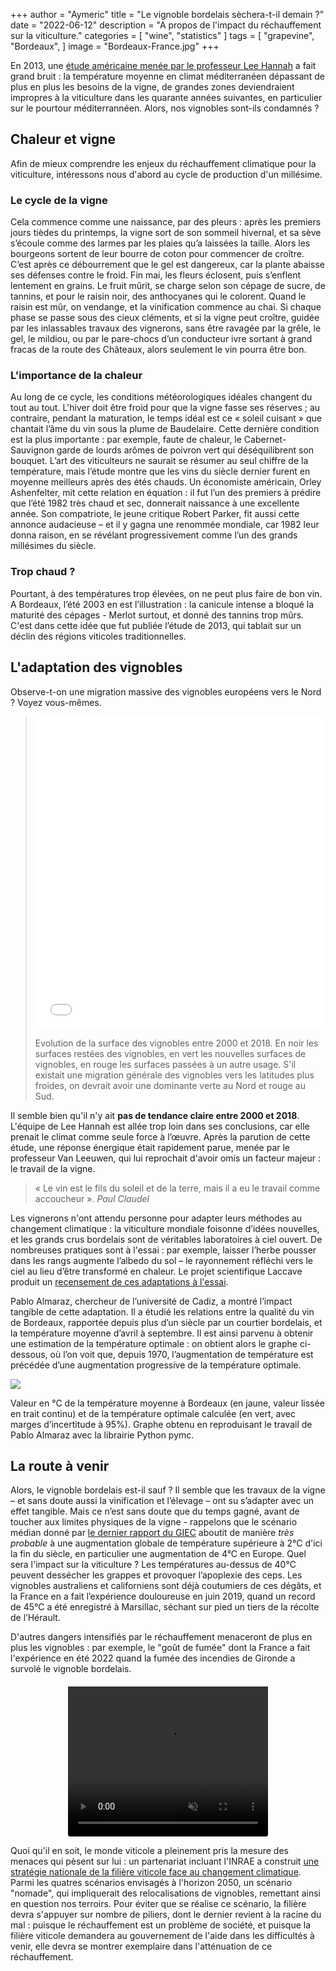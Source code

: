+++
author = "Aymeric"
title = "Le vignoble bordelais sèchera-t-il demain ?"
date = "2022-06-12"
description = "A propos de l'impact du réchauffement sur la viticulture."
categories = [
    "wine",
    "statistics"
]
tags = [
    "grapevine",
    "Bordeaux",
]
image = "Bordeaux-France.jpg"
+++

En 2013, une [étude américaine menée par le professeur Lee Hannah](https://www.pnas.org/doi/10.1073/pnas.1210127110) a fait grand bruit : la température moyenne en climat méditerranéen dépassant de plus en plus les besoins de la vigne, de grandes zones deviendraient impropres à la viticulture dans les quarante années suivantes, en particulier sur le pourtour méditerrannéen. Alors, nos vignobles sont-ils condamnés ?

## Chaleur et vigne

Afin de mieux comprendre les enjeux du réchauffement climatique pour la viticulture, intéressons nous d'abord au cycle de production d'un millésime.

### Le cycle de la vigne

Cela commence comme une naissance, par des pleurs : après les premiers jours tièdes du printemps, la vigne sort de son sommeil hivernal, et sa sève s’écoule comme des larmes par les plaies qu’a laissées la taille. Alors les bourgeons sortent de leur bourre de coton pour commencer de croître. C’est après ce débourrement que le gel est dangereux, car la plante abaisse ses défenses contre le froid. Fin mai, les fleurs éclosent, puis s’enflent lentement en grains. Le fruit mûrit, se charge selon son cépage de sucre, de tannins, et pour le raisin noir, des anthocyanes qui le colorent.  Quand le raisin est mûr, on vendange, et la vinification commence au chai. Si chaque phase se passe sous des cieux cléments, et si la vigne peut croître, guidée par les inlassables travaux des vignerons, sans être ravagée par la grêle, le gel, le mildiou, ou par le pare-chocs d’un conducteur ivre sortant à grand fracas de la route des Châteaux, alors seulement le vin pourra être bon.

### L'importance de la chaleur

Au long de ce cycle, les conditions météorologiques idéales changent du tout au tout. L'hiver doit être froid pour que la vigne fasse ses réserves ; au contraire, pendant la maturation, le temps idéal est ce « soleil cuisant » que chantait l’âme du vin sous la plume de Baudelaire. Cette dernière condition est la plus importante : par exemple, faute de chaleur, le Cabernet-Sauvignon garde de lourds arômes de poivron vert qui déséquilibrent son bouquet. L’art des viticulteurs ne saurait se résumer au seul chiffre de la température, mais l’étude montre que les vins du siècle dernier furent en moyenne meilleurs après des étés chauds.
Un économiste américain, Orley Ashenfelter, mit cette relation en équation : il fut l’un des premiers à prédire que l’été 1982 très chaud et sec, donnerait naissance à une excellente année. Son compatriote, le jeune critique Robert Parker, fit aussi cette annonce audacieuse – et il y gagna une renommée mondiale, car 1982 leur donna raison, en se révélant progressivement comme l’un des grands millésimes du siècle.


### Trop chaud ?

Pourtant, à des températures trop élevées, on ne peut plus faire de bon vin. A Bordeaux, l’été 2003 en est l’illustration : la canicule intense a bloqué la maturité des cépages - Merlot surtout, et donné des tannins trop mûrs. C'est dans cette idée que fut publiée l’étude de 2013, qui tablait sur un déclin des régions viticoles traditionnelles.

## L'adaptation des vignobles

Observe-t-on une migration massive des vignobles européens vers le Nord ? 
Voyez vous-mêmes.

> <iframe seamless src="vineyard_map/index.html" width=100% height=500px style=border:none;overflow:hidden; scrolling=no allowfullscreen></iframe>
>
> Evolution de la surface des vignobles entre 2000 et 2018.
> En noir les surfaces restées des vignobles, en vert les nouvelles surfaces de vignobles, en rouge les surfaces passées à un autre usage. S'il existait une migration générale des vignobles vers les latitudes plus froides, on devrait avoir une dominante verte au Nord et rouge au Sud.


Il semble bien qu'il n'y ait **pas de tendance claire entre 2000 et 2018**. L'équipe de Lee Hannah est allée trop loin dans ses conclusions, car elle prenait le climat comme seule force à l’œuvre. Après la parution de cette étude, une réponse énergique était rapidement parue, menée par le professeur Van Leeuwen, qui lui reprochait d'avoir omis un facteur majeur : le travail de la vigne.

> « Le vin est le fils du soleil et de la terre, mais il a eu le travail comme accoucheur ». *Paul Claudel*

Les vignerons n'ont attendu personne pour adapter leurs méthodes au changement climatique : la viticulture mondiale foisonne d’idées nouvelles, et les grands crus bordelais sont de véritables laboratoires à ciel ouvert. De nombreuses pratiques sont à l'essai : par exemple, laisser l’herbe pousser dans les rangs augmente l’albedo du sol – le rayonnement réfléchi vers le ciel au lieu d’être transformé en chaleur.
Le projet scientifique Laccave produit un [recensement de ces adaptations à l'essai](https://paca.chambres-agriculture.fr/fileadmin/user_upload/Provence-Alpes-Cote_d_Azur/020_Inst_Paca/CRA_PACA/Documents/INNOVATION_RED_2017/Projet_LACCAVE.pdf).

Pablo Almaraz, chercheur de l’université de Cadiz, a montré l’impact tangible de cette adaptation. Il a étudié les relations entre la qualité du vin de Bordeaux, rapportée depuis plus d’un siècle par un courtier bordelais, et la température moyenne d’avril à septembre. Il est ainsi parvenu à obtenir une estimation de la température optimale : on obtient alors le graphe ci-dessous, où l’on voit que, depuis 1970, l’augmentation de température est précédée d’une augmentation progressive de la température optimale.


<div class="custom-box">
<image src=Almaraz.png>
<p align-text=center>Valeur en °C de la température moyenne à Bordeaux (en jaune, valeur lissée en trait continu) et de la température optimale calculée (en vert, avec marges d’incertitude à 95%). Graphe obtenu en reproduisant le travail de Pablo Almaraz avec la librairie Python pymc.</p>
</div>


## La route à venir


Alors, le vignoble bordelais est-il sauf ? Il semble que les travaux de la vigne – et sans doute aussi la vinification et l’élevage – ont su s’adapter avec un effet tangible. Mais ce n’est sans doute que du temps gagné, avant de toucher aux limites physiques de la vigne - rappelons que le scénario médian donné par [le dernier rapport du GIEC](https://www.ipcc.ch/report/ar6/wg1/downloads/report/IPCC_AR6_WGI_SPM_final.pdf) aboutit de manière _très probable_ à une augmentation globale de température supérieure à 2°C d'ici la fin du siècle, en particulier une augmentation de 4°C en Europe. Quel sera l'impact sur la viticulture ? Les températures au-dessus de 40°C peuvent dessécher les grappes et provoquer l’apoplexie des ceps. Les vignobles australiens et californiens sont déjà coutumiers de ces dégâts, et la France en a fait l’expérience douloureuse en juin 2019, quand un record de 45°C a été enregistré à Marsillac, séchant sur pied un tiers de la récolte de l’Hérault. 

<div class="custom-box">
D'autres dangers intensifiés par le réchauffement menaceront de plus en plus les vignobles : par exemple, le "goût de fumée" dont la France a fait l'expérience en été 2022 quand la fumée des incendies de Gironde a survolé le vignoble bordelais. 
<video style="margin: auto; display: block; padding-top: 20px;border-radius: 4px;" width="320" height="240" loop autoplay muted>
  <source src="smoke_bordeaux.mp4" type="video/mp4">
</video>
</div>

Quoi qu'il en soit, le monde viticole a pleinement pris la mesure des menaces qui pèsent sur lui : un partenariat incluant l'INRAE a construit [une stratégie nationale de la filière viticole face au changement climatique](https://innovin.fr/wp-content/uploads/2021/08/Strat%C3%A9gie-de-la-fili%C3%A8re-viticole-face-au-changement-climatique.pdf). Parmi les quatres scénarios envisagés à l'horizon 2050, un scénario "nomade", qui impliquerait des relocalisations de vignobles, remettant ainsi en question nos terroirs. Pour éviter que se réalise ce scénario, la filière devra s'appuyer sur nombre de piliers, dont le dernier revient à la racine du mal : puisque le réchauffement est un problème de société, et puisque la filière viticole demandera au gouvernement de l'aide dans les difficultés à venir, elle devra se montrer exemplaire dans l'atténuation de ce réchauffement.
